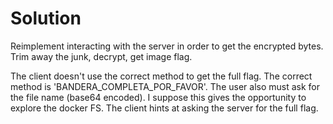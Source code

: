 # Solution

Reimplement interacting with the server in order to get the encrypted bytes. 
Trim away the junk, decrypt, get image flag.

The client doesn't use the correct method to get the full flag. The correct method is 'BANDERA_COMPLETA_POR_FAVOR'.
The user also must ask for the file name (base64 encoded). I suppose this gives the opportunity to explore the docker FS.
The client hints at asking the server for the full flag.
